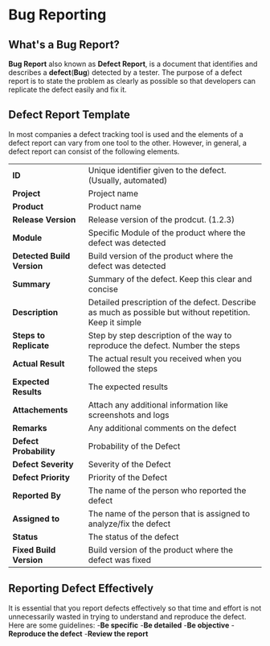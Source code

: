 # Bug Reporting
## What's a Bug Report?
**Bug Report** also known as **Defect Report**, is a document that identifies and describes a **defect**(**Bug**) detected by a tester. The purpose of a defect report is to state the problem as clearly as 
possible so that developers can replicate the defect easily and fix it.

## Defect Report Template
In most companies a defect tracking tool is used and the elements of a defect report can vary from one tool to the other. However, in general, a defect report can
consist of the following elements. 

|         |                                                             |
| ------- | ----------------------------------------------------------- |
| **ID** |  Unique identifier given to the defect. (Usually, automated) |
| **Project** | Project name |
| **Product** | Product name |
| **Release Version** | Release version of the prodcut. (1.2.3) |
| **Module** | Specific Module of the product where the defect was detected |
| **Detected Build Version** | Build version of the product where the defect was detected |
| **Summary** | Summary of the defect. Keep this clear and concise | 
| **Description** | Detailed prescription of the defect. Describe as much as possible but without repetition. Keep it simple |
| **Steps to Replicate** | Step by step description of the way to reproduce the defect. Number the steps |
| **Actual Result** | The actual result you received when you followed the steps | 
| **Expected Results** | The expected results | 
| **Attachements** | Attach any additional information like screenshots and logs | 
| **Remarks** | Any additional comments on the defect | 
| **Defect Probability** | Probability of the Defect |
| **Defect Severity** | Severity of the Defect | 
| **Defect Priority** | Priority of the Defect |
| **Reported By** | The name of the person who reported the defect | 
| **Assigned to** | The name of the person that is assigned to analyze/fix the defect |
| **Status** | The status of the defect |  
| **Fixed Build Version** | Build version of the product where the defect was fixed |

## Reporting Defect Effectively
It is essential that you report defects effectively so that time and effort is not unnecessarily wasted in trying to understand and reproduce the defect.
Here are some guidelines:
-**Be specific**
-**Be detailed**
-**Be objective**
-**Reproduce the defect**
-**Review the report** 
